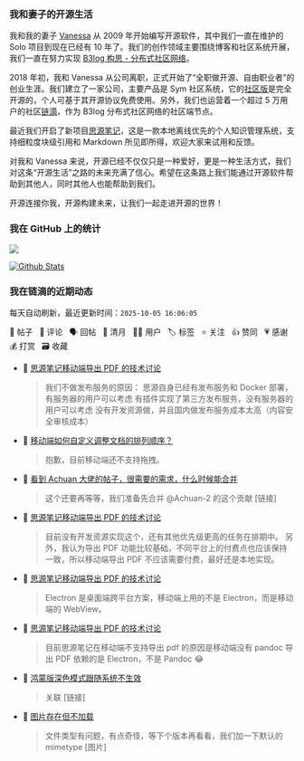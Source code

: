 ### 我和妻子的开源生活

我和我的妻子 [Vanessa](https://github.com/Vanessa219) 从 2009 年开始编写开源软件，其中我们一直在维护的 Solo 项目到现在已经有 10 年了。我们的创作领域主要围绕博客和社区系统开展，我们一直在努力实现 [B3log 构思 - 分布式社区网络](https://ld246.com/article/1546941897596)。

2018 年初，我和 Vanessa 从公司离职，正式开始了“全职做开源、自由职业者”的创业生涯。我们建立了一家公司，主要产品是 Sym 社区系统，它的[社区版](https://github.com/88250/symphony)是完全开源的，个人可基于其开源协议免费使用。另外，我们也运营着一个超过 5 万用户的社区[链滴](https://ld246.com)，作为 B3log 分布式社区网络的社区端节点。

最近我们开启了新项目[思源笔记](https://github.com/siyuan-note/siyuan)，这是一款本地离线优先的个人知识管理系统，支持细粒度块级引用和 Markdown 所见即所得，欢迎大家来试用和反馈。

对我和 Vanessa 来说，开源已经不仅仅只是一种爱好，更是一种生活方式，我们对这条“开源生活”之路的未来充满了信心。希望在这条路上我们能通过开源软件帮助到其他人，同时其他人也能帮助到我们。

开源连接你我，开源构建未来，让我们一起走进开源的世界！

### 我在 GitHub 上的统计

<a title="Hits" target="_blank" href="https://github.com/88250/88250"><img src="https://hits.b3log.org/88250/88250.svg"></a>

[![Github Stats](https://github-readme-stats.vercel.app/api?username=88250&theme=tokyonight&show_icons=true)](https://github.com/88250)

<!--events start -->

### 我在链滴的近期动态

每天自动刷新，最近更新时间：`2025-10-05 16:06:05`

📝 帖子 &nbsp; 💬 评论 &nbsp; 🗣 回帖 &nbsp; 🌙 清月 &nbsp; 👨‍💻 用户 &nbsp; 🏷️ 标签 &nbsp; ⭐️ 关注 &nbsp; 👍 赞同 &nbsp; 💗 感谢 &nbsp; 💰 打赏 &nbsp; 🗃 收藏

* 💬 [思源笔记移动端导出 PDF 的技术讨论](https://ld246.com/article/1759470710620/comment/1759547593737#comments)

  > 我们不做发布服务的原因： 思源自身已经有发布服务和 Docker 部署，有服务器的用户可以考虑 有插件实现了第三方发布服务，没有服务器的用户可以考虑 没有开发资源做，并且国内做发布服务成本太高（内容安全审核成本）
* 💬 [移动端如何自定义调整文档的排列顺序？](https://ld246.com/article/1759541584812/comment/1759546056183#comments)

  > 抱歉，目前移动端还不支持拖拽。
* 💬 [看到 Achuan 大佬的帖子，很需要的需求，什么时候能合并](https://ld246.com/article/1759543500626/comment/1759546003502#comments)

  > 这个还要再等等，我们准备先合并 @Achuan-2 的这个贡献 [链接]
* 💬 [思源笔记移动端导出 PDF 的技术讨论](https://ld246.com/article/1759470710620/comment/1759545588045#comments)

  > 目前没有开发资源实现这个，还有其他优先级更高的任务在排期中。 另外，我认为导出 PDF 功能比较基础，不同平台上的付费点也应该保持一致，所以移动端导出 PDF 不应该需要付费，最好还是本地实现。
* 💬 [思源笔记移动端导出 PDF 的技术讨论](https://ld246.com/article/1759470710620/comment/1759544746482#comments)

  > Electron 是桌面端跨平台方案，移动端上用的不是 Electron，而是移动端的 WebView。
* 💬 [思源笔记移动端导出 PDF 的技术讨论](https://ld246.com/article/1759470710620/comment/1759543463307#comments)

  > 目前思源笔记在移动端不支持导出 pdf 的原因是移动端没有 pandoc 导出 PDF 依赖的是 Electron，不是 Pandoc 😂
* 💬 [鸿蒙版深色模式跟随系统不生效](https://ld246.com/article/1759496963111/comment/1759498571103#comments)

  > 关联 [链接]
* 💬 [图片存在但不加载](https://ld246.com/article/1759136051188/comment/1759140067803#comments)

  > 文件类型有问题，有点奇怪，等下个版本再看看，我们加一下默认的 mimetype [图片]


<!--events end -->
